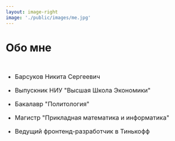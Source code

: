 ```yaml
---
layout: image-right
image: './public/images/me.jpg'
---
```


<style>
li {
    font-size: 1rem;
    margin-bottom: 1rem;
}
</style>

# Обо мне 

<br />

- Барсуков Никита Сергеевич
- Выпускник НИУ "Высшая Школа Экономики"
- Бакалавр "Политология"
- Магистр "Прикладная математика и информатика"
- Ведущий фронтенд-разработчик в Тинькофф

